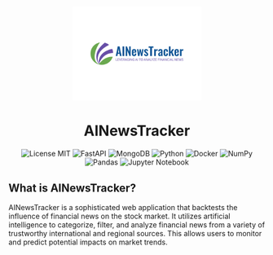 <p align="center">
    <img width="50%" src="https://raw.githubusercontent.com/AlgoETS/AINewsTracker/main/.github/assets/AINewsTracker_transparent.svg" alt="AINewsTracker"/>
    <h1 align="center">AINewsTracker </h1>
</p>

<p align="center">
    <img src="https://img.shields.io/badge/license-MIT-green?style=for-the-badge" alt="License MIT"/>
    <img src="https://img.shields.io/badge/-FastAPI-009681?style=for-the-badge&logo=fastapi&logoColor=white" alt="FastAPI"/>
    <img src="https://img.shields.io/badge/-MongoDB-47A248?style=for-the-badge&logo=mongodb&logoColor=white" alt="MongoDB"/>
    <img src="https://img.shields.io/badge/-Python-3776AB?style=for-the-badge&logo=python&logoColor=white" alt="Python"/>
    <img src="https://img.shields.io/badge/-Docker-2496ED?style=for-the-badge&logo=docker&logoColor=white" alt="Docker"/>
    <img src="https://img.shields.io/badge/numpy-%23013243.svg?style=for-the-badge&logo=numpy&logoColor=white" alt="NumPy"/>
    <img src="https://img.shields.io/badge/pandas-%23150458.svg?style=for-the-badge&logo=pandas&logoColor=white" alt="Pandas"/>
    <img src="https://img.shields.io/badge/jupyter-%23FA0F00.svg?style=for-the-badge&logo=jupyter&logoColor=white" alt="Jupyter Notebook"/>
</p>

## What is AINewsTracker?

AINewsTracker is a sophisticated web application that backtests the influence of financial news on the stock market. It utilizes artificial intelligence to categorize, filter, and analyze financial news from a variety of trustworthy international and regional sources. This allows users to monitor and predict potential impacts on market trends.